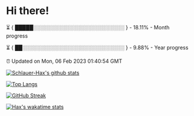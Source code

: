 # Hi there!

⏳ { █████░░░░░░░░░░░░░░░░░░░░░░░░░ } - 18.11% - Month progress

⏳ { ██░░░░░░░░░░░░░░░░░░░░░░░░░░░░ } - 9.88% - Year progress

⏰ Updated on Mon, 06 Feb 2023 01:40:54 GMT


[![Schlauer-Hax's github stats](https://github-readme-stats.vercel.app/api?username=Schlauer-Hax&show_icons=true&theme=dark&count_private=true)](https://github.com/Schlauer-Hax)


[![Top Langs](https://github-readme-stats.vercel.app/api/top-langs/?username=Schlauer-Hax&layout=compact&theme=dark)](https://github.com/Schlauer-Hax?tab=repositories)

[![GitHub Streak](https://streak-stats.demolab.com?user=Schlauer-Hax&theme=dark)](https://git.io/streak-stats)

[![Hax's wakatime stats](https://github-readme-stats.vercel.app/api/wakatime?username=Hax&theme=dark)](https://wakatime.com/@Hax)

